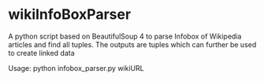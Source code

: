 # wikiInfoBoxParser
A python script based on BeautifulSoup 4 to parse Infobox of Wikipedia articles and find all tuples.
The outputs are tuples which can further be used to create linked data

Usage: python infobox_parser.py wikiURL

